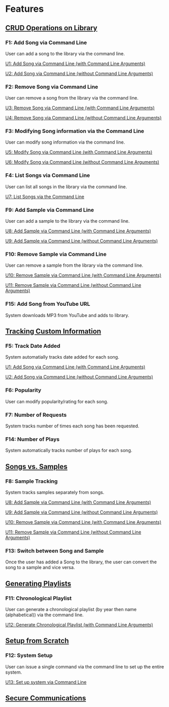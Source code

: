 # Features

## [CRUD Operations on Library](needs/#n1-crud-operations-on-library)

### F1: Add Song via Command Line

User can add a song to the library via the command line.

[U1: Add Song via Command Line (with Command Line Arguments)](use-cases/u1)

[U2: Add Song via Command Line (without Command Line Arguments)](use-cases/u2)

### F2: Remove Song via Command Line

User can remove a song from the library via the command line.

[U3: Remove Song via Command Line (with Command Line Arguments)](use-cases/u3)

[U4: Remove Song via Command Line (without Command Line Arguments)](use-cases/u4)

### F3: Modifying Song information via the Command Line

User can modify song information via the command line.

[U5: Modify Song via Command Line (with Command Line Arguments)](use-cases/u5)

[U6: Modify Song via Command Line (without Command Line Arguments)](use-cases/u6)

### F4: List Songs via Command Line

User can list all songs in the library via the command line.

[U7: List Songs via the Command Line](use-cases/u7)

### F9: Add Sample via Command Line

User can add a sample to the library via the command line.

[U8: Add Sample via Command Line (with Command Line Arguments)](use-cases/u8)

[U9: Add Sample via Command Line (without Command Line Arguments)](use-cases/u9)

### F10: Remove Sample via Command Line

User can remove a sample from the library via the command line.

[U10: Remove Sample via Command Line (with Command Line Arguments)](use-cases/u10)

[U11: Remove Sample via Command Line (without Command Line Arguments)](use-cases/u11)

### F15: Add Song from YouTube URL

System downloads MP3 from YouTube and adds to library.

## [Tracking Custom Information](needs/#n2-tracking-custom-information)

### F5: Track Date Added

System automatially tracks date added for each song.

[U1: Add Song via Command Line (with Command Line Arguments)](use-cases/u1)

[U2: Add Song via Command Line (without Command Line Arguments)](use-cases/u2)

### F6: Popularity

User can modify popularity/rating for each song.

### F7: Number of Requests

System tracks number of times each song has been requested.

### F14: Number of Plays

System automatically tracks number of plays for each song.

## [Songs vs. Samples](needs/#n3-songs-vs-samples)

### F8: Sample Tracking

System tracks samples separately from songs.

[U8: Add Sample via Command Line (with Command Line Arguments)](use-cases/u8)

[U9: Add Sample via Command Line (without Command Line Arguments)](use-cases/u9)

[U10: Remove Sample via Command Line (with Command Line Arguments)](use-cases/u10)

[U11: Remove Sample via Command Line (without Command Line Arguments)](use-cases/u11)

### F13: Switch between Song and Sample

Once the user has added a Song to the library, the user can convert the song to a sample and vice versa.

## [Generating Playlists](needs/#n4-generating-playlists)

### F11: Chronological Playlist

User can generate a chronological playlist (by year then name (alphabetical)) via the command line.

[U12: Generate Chronological Playlist (with Command Line Arguments)](use-cases/u12)

## [Setup from Scratch](needs/#n5-setup-from-scratch)

### F12: System Setup

User can issue a single command via the command line to set up the entire system.

[U13: Set up system via Command Line](use-cases/u13)

## [Secure Communications](needs/#n6-secure-communications)
